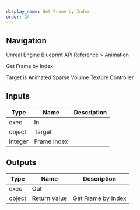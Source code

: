 ```yaml
---
display_name: Get Frame by Index
order: 24
---
```

## Navigation

[Unreal Engine Blueprint API Reference](https://dev.epicgames.com/documentation/en-us/unreal-engine/BlueprintAPI) > [Animation](https://dev.epicgames.com/documentation/en-us/unreal-engine/BlueprintAPI/Animation)

Get Frame by Index

Target is Animated Sparse Volume Texture Controller

## Inputs

| Type | Name | Description |
| --- | --- | --- |
| exec | In |  |
| object | Target |  |
| integer | Frame Index |  |

## Outputs

| Type | Name | Description |
| --- | --- | --- |
| exec | Out |  |
| object | Return Value | Get Frame by Index |
